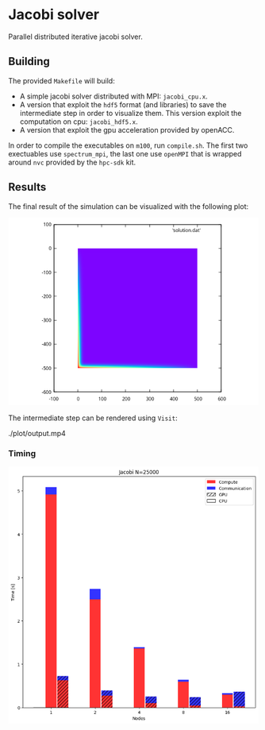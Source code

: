 # Jacobi solver

Parallel distributed iterative jacobi solver.

## Building 

The provided `Makefile` will build:

- A simple jacobi solver distributed with MPI: `jacobi_cpu.x`.
- A version that exploit the `hdf5` format (and libraries) to save the intermediate step in order to visualize them. This version exploit the computation on cpu: `jacobi_hdf5.x`.
- A version that exploit the gpu acceleration provided by openACC.

In order to compile the executables on `m100`, run `compile.sh`.
The first two exectuables use `spectrum_mpi`, the last one use `openMPI` that is wrapped around `nvc` provided by the `hpc-sdk` kit.

## Results

The final result of the simulation can be visualized with the following plot:

![Solution](./plot/solution.png)

The intermediate step can be rendered using `Visit`:

./plot/output.mp4

### Timing

![Execution time](./plot/time.png)




